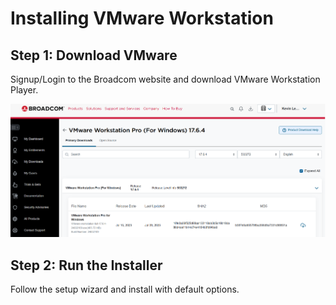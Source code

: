 # Installing VMware Workstation

## Step 1: Download VMware
Signup/Login to the Broadcom website and download VMware Workstation Player.

![VMware Installer](../docs/screenshots/vmware-install.png)

## Step 2: Run the Installer
Follow the setup wizard and install with default options.